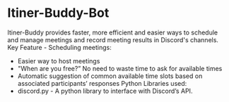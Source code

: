 # Itiner-Buddy-Bot
Itiner-Buddy provides faster, more efficient and easier ways to schedule and manage meetings and record meeting results in Discord's channels.
Key Feature - Scheduling meetings:
- Easier way to host meetings
- "When are you free?” No need to waste time to ask for available times
- Automatic suggestion of common available time slots based on associated participants’ responses
Python Libraries used:
- discord.py - A python library to interface with Discord’s API.

